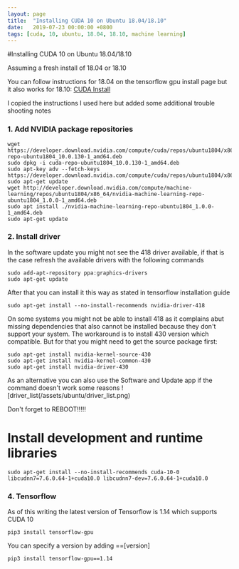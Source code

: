 ```yaml
---
layout: page
title:  "Installing CUDA 10 on Ubuntu 18.04/18.10"
date:   2019-07-23 00:00:00 +0800
tags: [cuda, 10, ubuntu, 18.04, 18.10, machine learning]
---
```


#Installing CUDA 10 on Ubuntu 18.04/18.10

Assuming a fresh install of 18.04 or 18.10

You can follow instructions for 18.04 on the tensorflow gpu install page but it also works for 18.10:
[CUDA Install](https://www.tensorflow.org/install/gpu)

I copied the instructions I used here but added some additional trouble shooting notes


### 1. Add NVIDIA package repositories

```
wget https://developer.download.nvidia.com/compute/cuda/repos/ubuntu1804/x86_64/cuda-repo-ubuntu1804_10.0.130-1_amd64.deb
sudo dpkg -i cuda-repo-ubuntu1804_10.0.130-1_amd64.deb
sudo apt-key adv --fetch-keys https://developer.download.nvidia.com/compute/cuda/repos/ubuntu1804/x86_64/7fa2af80.pub
sudo apt-get update
wget http://developer.download.nvidia.com/compute/machine-learning/repos/ubuntu1804/x86_64/nvidia-machine-learning-repo-ubuntu1804_1.0.0-1_amd64.deb
sudo apt install ./nvidia-machine-learning-repo-ubuntu1804_1.0.0-1_amd64.deb
sudo apt-get update
```


### 2. Install driver
In the software update you might not see the 418 driver available, if that is the case refresh the available drivers with the following commands
```
sudo add-apt-repository ppa:graphics-drivers
sudo apt-get update
```

After that you can install it this way as stated in tensorflow installation guide
```
sudo apt-get install --no-install-recommends nvidia-driver-418
```

On some systems you might not be able to install 418 as it complains abut missing dependencies that also cannot be installed because they don't support your system. The workaround is to install 430 version which compatible. But for that you might need to get the source package first:

```
sudo apt-get install nvidia-kernel-source-430
sudo apt-get install nvidia-kernel-common-430
sudo apt-get install nvidia-driver-430
```

As an alternative you can also use the Software and Update app if the command doesn't work some reasons
![driver_list(/assets/ubuntu/driver_list.png)


Don't forget to REBOOT!!!!!


# Install development and runtime libraries
```
sudo apt-get install --no-install-recommends cuda-10-0 libcudnn7=7.6.0.64-1+cuda10.0 libcudnn7-dev=7.6.0.64-1+cuda10.0
```

### 4. Tensorflow

As of this writing the latest version of Tensorflow is 1.14 which supports CUDA 10

```
pip3 install tensorflow-gpu
```

You can specify a version by adding ==[version]
```
pip3 install tensorflow-gpu==1.14
```



